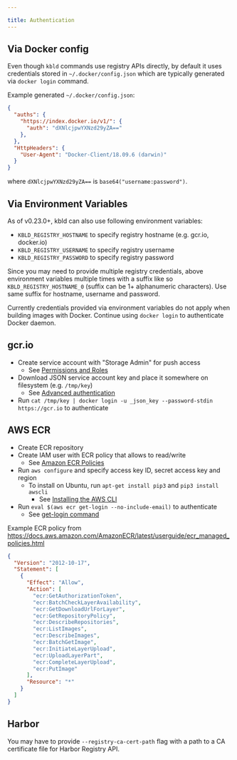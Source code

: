 ```yaml
---

title: Authentication
---
```


## Via Docker config

Even though `kbld` commands use registry APIs directly, by default it uses credentials stored in `~/.docker/config.json` which are typically generated via `docker login` command.

Example generated `~/.docker/config.json`:

```json
{
  "auths": {
    "https://index.docker.io/v1/": {
      "auth": "dXNlcjpwYXNzd29yZA=="
    },
  },
  "HttpHeaders": {
    "User-Agent": "Docker-Client/18.09.6 (darwin)"
  }
}
```

where `dXNlcjpwYXNzd29yZA==` is `base64("username:password")`.

## Via Environment Variables

As of v0.23.0+, kbld can also use following environment variables:

- `KBLD_REGISTRY_HOSTNAME` to specify registry hostname (e.g. gcr.io, docker.io)
- `KBLD_REGISTRY_USERNAME` to specify registry username
- `KBLD_REGISTRY_PASSWORD` to specify registry password

Since you may need to provide multiple registry credentials, above environment variables multiple times with a suffix like so `KBLD_REGISTRY_HOSTNAME_0` (suffix can be 1+ alphanumeric characters). Use same suffix for hostname, username and password.

Currently credentials provided via environment variables do not apply when building images with Docker. Continue using `docker login` to authenticate Docker daemon.

## gcr.io

- Create service account with "Storage Admin" for push access
  - See [Permissions and Roles](https://cloud.google.com/container-registry/docs/access-control#permissions_and_roles)
- Download JSON service account key and place it somewhere on filesystem (e.g. `/tmp/key`)
  - See [Advanced authentication](https://cloud.google.com/container-registry/docs/advanced-authentication#json_key_file)
- Run `cat /tmp/key | docker login -u _json_key --password-stdin https://gcr.io` to authenticate

## AWS ECR

- Create ECR repository
- Create IAM user with ECR policy that allows to read/write
  - See [Amazon ECR Policies](https://docs.aws.amazon.com/AmazonECR/latest/userguide/ecr_managed_policies.html)
- Run `aws configure` and specify access key ID, secret access key and region
  - To install on Ubuntu, run `apt-get install pip3` and `pip3 install awscli`
    - See [Installing the AWS CLI](https://docs.aws.amazon.com/cli/latest/userguide/cli-chap-install.html)
- Run `eval $(aws ecr get-login --no-include-email)` to authenticate
  - See [get-login command](https://docs.aws.amazon.com/cli/latest/reference/ecr/get-login.html)

Example ECR policy from https://docs.aws.amazon.com/AmazonECR/latest/userguide/ecr_managed_policies.html

```json
{
  "Version": "2012-10-17",
  "Statement": [
    {
      "Effect": "Allow",
      "Action": [
        "ecr:GetAuthorizationToken",
        "ecr:BatchCheckLayerAvailability",
        "ecr:GetDownloadUrlForLayer",
        "ecr:GetRepositoryPolicy",
        "ecr:DescribeRepositories",
        "ecr:ListImages",
        "ecr:DescribeImages",
        "ecr:BatchGetImage",
        "ecr:InitiateLayerUpload",
        "ecr:UploadLayerPart",
        "ecr:CompleteLayerUpload",
        "ecr:PutImage"
      ],
      "Resource": "*"
    }
  ]
}
```

## Harbor

You may have to provide `--registry-ca-cert-path` flag with a path to a CA certificate file for Harbor Registry API.
